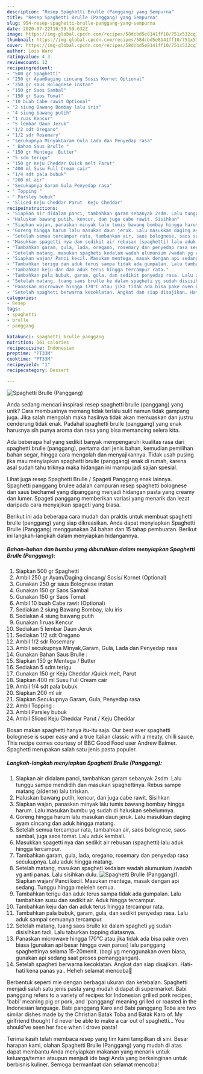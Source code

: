 ```yaml
---
description: "Resep Spaghetti Brulle (Panggang) yang Sempurna"
title: "Resep Spaghetti Brulle (Panggang) yang Sempurna"
slug: 954-resep-spaghetti-brulle-panggang-yang-sempurna
date: 2020-07-22T16:59:59.632Z
image: https://img-global.cpcdn.com/recipes/58dcbd5e8141ff10/751x532cq70/spaghetti-brulle-panggang-foto-resep-utama.jpg
thumbnail: https://img-global.cpcdn.com/recipes/58dcbd5e8141ff10/751x532cq70/spaghetti-brulle-panggang-foto-resep-utama.jpg
cover: https://img-global.cpcdn.com/recipes/58dcbd5e8141ff10/751x532cq70/spaghetti-brulle-panggang-foto-resep-utama.jpg
author: Lois Ward
ratingvalue: 4.3
reviewcount: 12
recipeingredient:
- "500 gr Spaghetti"
- "250 gr AyamDaging cincang Sosis Kornet Optional"
- "250 gr saus Bolognese instan"
- "150 gr Saos Sambal"
- "150 gr Saos Tomat"
- "10 buah Cabe rawit Optional"
- "2 siung Bawang Bombay lalu iris"
- "4 siung bawang putih"
- "1 ruas Kencur"
- "5 lembar Daun Jeruk"
- "1/2 sdt Oregano"
- "1/2 sdr Rosemary"
- "secukupnya MinyakGaram Gula Lada dan Penyedap rasa"
- " Bahan Saus Brulle "
- "150 gr Mentega  Butter"
- "5 sdm terigu"
- "150 gr Keju Cheddar Quick melt Parut"
- "400 ml Susu Full Cream cair"
- "1/4 sdt pala bubuk"
- "200 ml air"
- "Secukupnya Garam Gula Penyedap rasa"
- " Topping "
- " Parsley bubuk"
- "Sliced Keju Cheddar Parut  Keju Cheddar"
recipeinstructions:
- "Siapkan air didalam panci, tambahkan garam sebanyak 2sdm. Lalu tunggu sampe mendidih dan masukan spaghettinya. Rebus sampe matang (aldente) lalu tiriskan."
- "Haluskan bawang putih, kencur, dan juga cabe rawit. Sisihkan"
- "Siapkan wajan, panaskan minyak lalu tumis bawang bombay hingga harum. Lalu masukan bumbu yg sudah di haluskan sebelumnya."
- "Goreng hingga harum lalu masukan daun jeruk. Lalu masukkan daging ayam cincang dan aduk hingga matang."
- "Setelah semua tercampur rata, tambahkan air, saos bolognese, saos sambal, juga saos tomat. Lalu aduk kembali."
- "Masukkan spagetti nya dan sedikit air rebusan (spaghetti) lalu aduk hingga tercampur."
- "Tambahkan garam, gula, lada, oregano, rosemary dan penyedap rasa secukupnya. Lalu aduk hingga matang."
- "Setelah matang, masukan spagheti kedalam wadah alumunium /wadah yg anti panas. Lalu sisihkan dulu."
- "Siapkan wajan/ Panci kecil. Masukan mentega, masak dengan api sedang. Tunggu hingga meleleh semua."
- "Tambahkan terigu dan aduk terus sampa tidak ada gumpalan. Lalu tambahkan susu dan sedikit air. Aduk hingga tercampur."
- "Tambahkan keju dan dan aduk terus hingga tercampur rata."
- "Tambahkan pala bubuk, garam, gula, dan sedikit penyedap rasa. Lalu aduk sampai semuanya tercampur."
- "Setelah matang, tuang saos brulle ke dalam spagheti yg sudah disisihkan tadi. Lalu taburkan topping diatasnya."
- "Panaskan microwave hingga 170°C atau jika tidak ada bisa pake oven biasa (gunakan api besar hingga oven panas) lalu panggang spaghettinya selama 15-20menit. (bagi yg menggunakan oven biasa, gunakan api sedang saat proses pemanggangan)."
- "Setelah spagheti berwarna kecoklatan. Angkat dan siap disajikan. Hati-hati kena panas ya.. Heheh selamat mencoba🤗"
categories:
- Resep
tags:
- spaghetti
- brulle
- panggang

katakunci: spaghetti brulle panggang 
nutrition: 161 calories
recipecuisine: Indonesian
preptime: "PT33M"
cooktime: "PT33M"
recipeyield: "1"
recipecategory: Dessert

---
```



![Spaghetti Brulle (Panggang)](https://img-global.cpcdn.com/recipes/58dcbd5e8141ff10/751x532cq70/spaghetti-brulle-panggang-foto-resep-utama.jpg)

Anda sedang mencari inspirasi resep spaghetti brulle (panggang) yang unik? Cara membuatnya memang tidak terlalu sulit namun tidak gampang juga. Jika salah mengolah maka hasilnya tidak akan memuaskan dan justru cenderung tidak enak. Padahal spaghetti brulle (panggang) yang enak harusnya sih punya aroma dan rasa yang bisa memancing selera kita.

Ada beberapa hal yang sedikit banyak mempengaruhi kualitas rasa dari spaghetti brulle (panggang), pertama dari jenis bahan, kemudian pemilihan bahan segar, hingga cara mengolah dan menyajikannya. Tidak usah pusing jika mau menyiapkan spaghetti brulle (panggang) enak di rumah, karena asal sudah tahu triknya maka hidangan ini mampu jadi sajian spesial.

Lihat juga resep Spaghetti Brulle / Spageti Panggang enak lainnya. Spaghetti panggang brulee adalah campuran resep spaghetti bolognese dan saus bechamel yang dipanggang menjadi hidangan pasta yang creamy dan lumer. Spageti panggang memberikan variasi yang menarik dan lezat daripada cara menyajikan spageti yang biasa.


Berikut ini ada beberapa cara mudah dan praktis untuk membuat spaghetti brulle (panggang) yang siap dikreasikan. Anda dapat menyiapkan Spaghetti Brulle (Panggang) menggunakan 24 bahan dan 15 tahap pembuatan. Berikut ini langkah-langkah dalam menyiapkan hidangannya.

<!--inarticleads1-->

##### Bahan-bahan dan bumbu yang dibutuhkan dalam menyiapkan Spaghetti Brulle (Panggang):

1. Siapkan 500 gr Spaghetti
1. Ambil 250 gr Ayam/Daging cincang/ Sosis/ Kornet (Optional)
1. Gunakan 250 gr saus Bolognese instan
1. Gunakan 150 gr Saos Sambal
1. Gunakan 150 gr Saos Tomat
1. Ambil 10 buah Cabe rawit (Optional)
1. Sediakan 2 siung Bawang Bombay, lalu iris
1. Sediakan 4 siung bawang putih
1. Gunakan 1 ruas Kencur
1. Sediakan 5 lembar Daun Jeruk
1. Sediakan 1/2 sdt Oregano
1. Ambil 1/2 sdr Rosemary
1. Ambil secukupnya Minyak,Garam, Gula, Lada dan Penyedap rasa
1. Gunakan  Bahan Saus Brulle :
1. Siapkan 150 gr Mentega / Butter
1. Sediakan 5 sdm terigu
1. Gunakan 150 gr Keju Cheddar /Quick melt, Parut
1. Siapkan 400 ml Susu Full Cream cair
1. Ambil 1/4 sdt pala bubuk
1. Siapkan 200 ml air
1. Siapkan Secukupnya Garam, Gula, Penyedap rasa
1. Ambil  Topping :
1. Ambil  Parsley bubuk
1. Ambil Sliced Keju Cheddar Parut / Keju Cheddar


Bosan makan spaghetti hanya itu-itu saja. Our best ever spaghetti bolognese is super easy and a true Italian classic with a meaty, chilli sauce. This recipe comes courtesy of BBC Good Food user Andrew Balmer. Spaghetti merupakan salah satu jenis pasta populer. 

<!--inarticleads2-->

##### Langkah-langkah menyiapkan Spaghetti Brulle (Panggang):

1. Siapkan air didalam panci, tambahkan garam sebanyak 2sdm. Lalu tunggu sampe mendidih dan masukan spaghettinya. Rebus sampe matang (aldente) lalu tiriskan.
1. Haluskan bawang putih, kencur, dan juga cabe rawit. Sisihkan
1. Siapkan wajan, panaskan minyak lalu tumis bawang bombay hingga harum. Lalu masukan bumbu yg sudah di haluskan sebelumnya.
1. Goreng hingga harum lalu masukan daun jeruk. Lalu masukkan daging ayam cincang dan aduk hingga matang.
1. Setelah semua tercampur rata, tambahkan air, saos bolognese, saos sambal, juga saos tomat. Lalu aduk kembali.
1. Masukkan spagetti nya dan sedikit air rebusan (spaghetti) lalu aduk hingga tercampur.
1. Tambahkan garam, gula, lada, oregano, rosemary dan penyedap rasa secukupnya. Lalu aduk hingga matang.
1. Setelah matang, masukan spagheti kedalam wadah alumunium /wadah yg anti panas. Lalu sisihkan dulu.
<img src="//assets-global.cpcdn.com/assets/icons/button_play-2c75c40dde080a61004c1f40b05d8f140eaff45d7e9e6481dc71c63d2e7c4909.png" alt="Spaghetti Brulle (Panggang)">1. Siapkan wajan/ Panci kecil. Masukan mentega, masak dengan api sedang. Tunggu hingga meleleh semua.
1. Tambahkan terigu dan aduk terus sampa tidak ada gumpalan. Lalu tambahkan susu dan sedikit air. Aduk hingga tercampur.
1. Tambahkan keju dan dan aduk terus hingga tercampur rata.
1. Tambahkan pala bubuk, garam, gula, dan sedikit penyedap rasa. Lalu aduk sampai semuanya tercampur.
1. Setelah matang, tuang saos brulle ke dalam spagheti yg sudah disisihkan tadi. Lalu taburkan topping diatasnya.
1. Panaskan microwave hingga 170°C atau jika tidak ada bisa pake oven biasa (gunakan api besar hingga oven panas) lalu panggang spaghettinya selama 15-20menit. (bagi yg menggunakan oven biasa, gunakan api sedang saat proses pemanggangan).
1. Setelah spagheti berwarna kecoklatan. Angkat dan siap disajikan. Hati-hati kena panas ya.. Heheh selamat mencoba🤗


Berbentuk seperti mie dengan berbagai ukuran dan ketebalan. Spaghetti menjadi salah satu jenis pasta yang mudah didapat di supermarket. Babi panggang refers to a variety of recipes for Indonesian grilled pork recipes, &#39;babi&#39; meaning pig or pork, and &#39;panggang&#39; meaning grilled or roasted in the Indonesian language. Babi panggang Karo and Babi panggang Toba are two similar dishes made by the Christian Batak Toba and Batak Karo of. My girlfriend thought I&#39;d never be able to make a car out of spaghetti… You should&#39;ve seen her face when I drove pasta! 

Terima kasih telah membaca resep yang tim kami tampilkan di sini. Besar harapan kami, olahan Spaghetti Brulle (Panggang) yang mudah di atas dapat membantu Anda menyiapkan makanan yang menarik untuk keluarga/teman ataupun menjadi ide bagi Anda yang berkeinginan untuk berbisnis kuliner. Semoga bermanfaat dan selamat mencoba!
